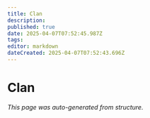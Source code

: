 ```yaml
---
title: Clan
description: 
published: true
date: 2025-04-07T07:52:45.987Z
tags: 
editor: markdown
dateCreated: 2025-04-07T07:52:43.696Z
---
```


# Clan

*This page was auto-generated from structure.*